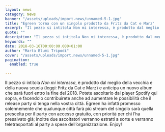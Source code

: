 ```yaml
---
layout: news
category: News
banner: "/assets/uploads/import.news/unnamed-5-1.jpg"
title: "Egreen torna con un singolo prodotto da Fritz da Cat e Marz"
excerpt: "Il pezzo si intitola Non mi interessa, è prodotto dal meglio della vecchia e della nuova scuola (leggi: Fritz da Cat e Marz) e anticipa un nuovo album che sarà fuori entro la fine del 2018. Potete ascoltarlo dal player Spotify qui sopra, e facendolo contribuirete anche ad aumentare le possibilità che il release party [&hellip"
quote: ""
description: "Il pezzo si intitola Non mi interessa, è prodotto dal meglio della vecchia e della nuova scuola (leggi: Fritz da Cat e Marz) e anticipa un nuovo album che sarà fuori entro la fine del 2018. Potete ascoltarlo dal player Spotify qui sopra, e facendolo contribuirete anche ad aumentare le possibilità che il release party [&hellip"
keywords: ""
date: 2018-03-16T00:00:00.000+01:00
author: "Marta Blumi Tripodi"
cover: "/assets/uploads/import.news/unnamed-5-1.jpg"
pagination:
  enabled: true

---
```


Il pezzo si intitola _Non mi interessa_, è prodotto dal meglio della vecchia e della nuova scuola (leggi: Fritz da Cat e Marz) e anticipa un nuovo album che sarà fuori entro la fine del 2018\. Potete ascoltarlo dal player Spotify qui sopra, e facendolo contribuirete anche ad aumentare le possibilità che il release party si tenga nella vostra città. Egreen ha infatti promesso solennemente che qualunque città farà più stream del singolo sarà quella prescelta per il party con accesso gratuito, con priorità per chi l’ha presalvato già; inoltre due ascoltatori verranno estratti a sorte e verranno teletrasportati al party a spese dell’organizzazione. Enjoy!